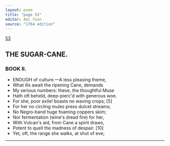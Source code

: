 ```yaml
---
layout: poem
title: "page 53"
editor: Ami Yoon
source: "1764 edition"
---
```



[53]()  

## THE SUGAR-CANE.  

### BOOK II.  

- ENOUGH of culture.—A less pleasing theme,  
- What ills await the ripening Cane, demands  
- My serious numbers: these, the thoughtful Muse  
- Hath oft beheld, deep-pierc'd with generous woe.  
- For she, poor exile! boasts no waving crops; [5]  
- For her no circling mules press dulcet streams;  
- No Negro-band huge foaming coppers skim;  
- Nor fermentation \(wine's dread fire\) for her,  
- With Vulcan's aid, from Cane a spirit draws,  
- Potent to quell the madness of despair. [10]  
- Yet, oft, the range she walks, at shut of eve;  

---
